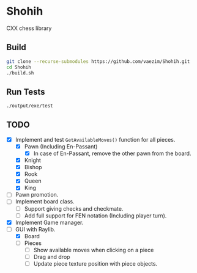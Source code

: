 # Shohih

CXX chess library

## Build

```sh
git clone --recurse-submodules https://github.com/vaezim/Shohih.git
cd Shohih
./build.sh
```

## Run Tests

```sh
./output/exe/test
```

## TODO
- [X] Implement and test `GetAvailableMoves()` function for all pieces.
  - [X] Pawn (Including En-Passant)
    - [X] In case of En-Passant, remove the other pawn from the board.
  - [X] Knight
  - [X] Bishop
  - [X] Rook
  - [X] Queen
  - [X] King
- [ ] Pawn promotion.
- [ ] Implement board class.
  - [ ] Support giving checks and checkmate.
  - [ ] Add full support for FEN notation (Including player turn).
- [X] Implement Game manager.
- [ ] GUI with Raylib.
  - [X] Board
  - [ ] Pieces
    - [ ] Show available moves when clicking on a piece
    - [ ] Drag and drop
    - [ ] Update piece texture position with piece objects.